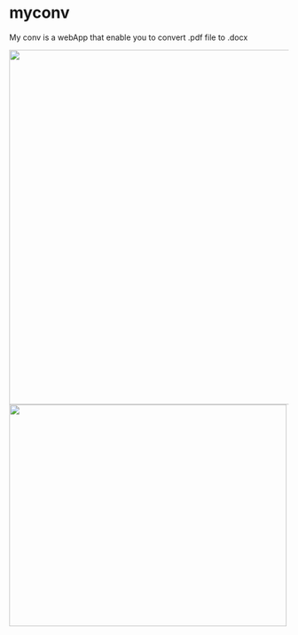 # myconv

My conv is a webApp that enable you to convert .pdf file to .docx 



<img width="840"  height="640" src="https://github.com/hafid34bba/myconv/blob/main/Capture%20d%E2%80%99%C3%A9cran%20(271).png"> 
<img width="500"  height="400" src="https://github.com/hafid34bba/myconv/blob/main/Capture%20d%E2%80%99%C3%A9cran%20(272).png"> 
